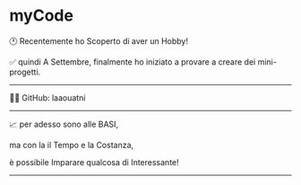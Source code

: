 # myCode

🕐 Recentemente ho Scoperto di aver un Hobby!

✅ quindi A Settembre, finalmente ho iniziato a provare a creare dei mini-progetti.

-----

👨‍💻 GitHub: laaouatni

-----

📈 per adesso sono alle BASI,

ma con la il Tempo e la Costanza,

è possibile Imparare qualcosa di Interessante!

-----
